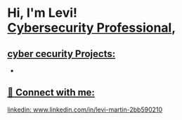 <h1>Hi, I'm Levi! <br/><a href="(https://github.com/levi-martin66 )"></a> <a href="www.linkedin.com/in/levi-martin-2bb590210">Cybersecurity Professional</a>, <a href=</a></h1>

<h2>cyber cecurity Projects:</h2>

- 


<h2> 🤳 Connect with me:</h2>


linkedin: www.linkedin.com/in/levi-martin-2bb590210

<!--
**joshmadakor1/joshmadakor1** is a ✨ _special_ ✨ repository because its `README.md` (this file) appears on your GitHub profile.

Here are some ideas to get you started:

- 🔭 I’m currently working on ...
- 🌱 I’m currently learning ...
- 👯 I’m looking to collaborate on ...
- 🤔 I’m looking for help with ...
- 💬 Ask me about ...
- 📫 How to reach me: ...
- 😄 Pronouns: ...
- ⚡ Fun fact: ...
-->
